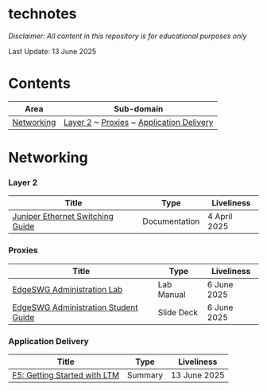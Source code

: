 # technotes
_Disclaimer: All content in this repository is for educational purposes only_

Last Update: 13 June 2025

# Contents
| Area | Sub-domain |
| --- | --- |
| [Networking](#networking) | [Layer 2](#layer-2) ~ [Proxies](#proxies) ~ [Application Delivery](#application-delivery)|


# Networking

### Layer 2
| Title | Type | Liveliness |
| --- | --- | --- |
| [Juniper Ethernet Switching Guide](./Juniper/Juniper%20Ethernet%20Switching%20Guide.pdf) | Documentation | 4 April 2025 |

### Proxies
| Title | Type | Liveliness |
| --- | --- | --- |
| [EdgeSWG Administration Lab](./Symantec/EdgeSWG%20Administration%20Lab%20Manual.pdf) | Lab Manual | 6 June 2025 |
| [EdgeSWG Administration Student Guide](./Symantec/EdgeSWG%20Administration%20Student%20Guide.pdf) | Slide Deck | 6 June 2025 |

### Application Delivery
| Title | Type | Liveliness |
| --- | --- | --- |
| [F5: Getting Started with LTM](./F5/Getting%20Started%20With%20LTM.md) | Summary | 13 June 2025 |